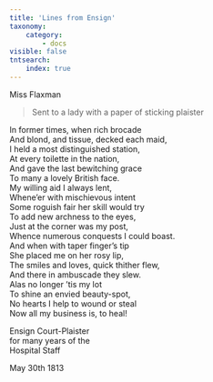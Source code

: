 ```yaml
---
title: 'Lines from Ensign'
taxonomy:
    category:
        - docs
visible: false
tntsearch:
    index: true
---
```


<div class="author">Miss Flaxman</div>

> Sent to a lady with a paper of sticking plaister

In former times, when rich brocade  
And blond, and tissue, decked each maid,  
I held a most distinguished station,  
At every toilette in the nation,  
And gave the last bewitching grace  
To many a lovely British face.  
My willing aid I always lent,  
Whene’er with mischievous intent  
Some roguish fair her skill would try  
To add new archness to the eyes,  
Just at the corner was my post,  
Whence numerous conquests I could boast.  
And when with taper finger’s tip  
She placed me on her rosy lip,  
The smiles and loves, quick thither flew,  
And there in ambuscade they slew.  
Alas no longer ’tis my lot  
To shine an envied beauty-spot,  
No hearts I help to wound or steal  
Now all my business is, to heal!

Ensign Court-Plaister  
for many years of the  
Hospital Staff

May 30th 1813


